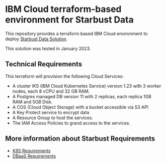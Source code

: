 # IBM Cloud terraform-based environment for Starbust Data

This repository provides a terraform based IBM Cloud environment to deploy [Starbust Data Solution](https://www.starburst.io/).

This solution was tested in January 2023.

## Technical Requirements

This terraform will provision the following Cloud Services:

* A cluster IKS (IBM Cloud Kubernetes Service) version 1.23 with 3 worker nodes, each 8 vCPU and 32 GB RAM.
* A Postgres managed DB version 11 with 2 replicas, each replica 1GB RAM and 5GB Disk.
* A COS (Cloud Object Storage) with a bucket accessible via S3 API
* A Key Protect service to encrypt data
* A Resource Group to host the services.
* The IAM Access Policies to grand access to the services.

## More information about Starbust Requirements

* [K8S Requirements](https://docs.starburst.io/latest/k8s/requirements.html)
* [DBaaS Requirements](https://docs.starburst.io/latest/admin/query-logger.html#requirements)
